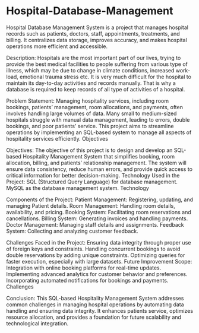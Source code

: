# Hospital-Database-Management
Hospital Database Management System is a project that manages hospital records such as patients, doctors, staff, appointments, treatments, and billing. It centralizes data storage, improves accuracy, and makes hospital operations more efficient and accessible.


Description:
Hospitals are the most important part of our lives, trying to provide the best medical facilities to people suffering from various type of illness, which may be due to change in climate conditions, increased work-load, emotional trauma stress etc. It is very much difficult for the hospital to maintain its day-to-day activities and records manually. That is why a database is required to keep records of all type of activities of a hospital.

Problem Statement:
Managing hospitality services, including room bookings, patients’ management, room allocations, and payments, often involves handling large volumes of data.
Many small to medium-sized hospitals struggle with manual data management, leading to errors, double bookings, and poor patients’ service.
This project aims to streamline operations by implementing an SQL-based system to manage all aspects of hospitality services efficiently.
Objectives

Objectives:
The objective of this project is to design and develop an SQL-based Hospitality Management System that simplifies booking, room allocation, billing, and patients’ relationship management.
The system will ensure data consistency, reduce human errors, and provide quick access to critical information for better decision-making.
Technology Used in the Project:
SQL (Structured Query Language) for database management.
MySQL as the database management system.
Technology

Components of the Project:
Patient Management: Registering, updating, and managing Patient details.
Room Management: Handling room details, availability, and pricing.
Booking System: Facilitating room reservations and cancellations.
Billing System: Generating invoices and handling payments.
Doctor Management: Managing staff details and assignments.
Feedback System: Collecting and analyzing customer feedback.


Challenges Faced in the Project:
Ensuring data integrity through proper use of foreign keys and constraints.
Handling concurrent bookings to avoid double reservations by adding unique constraints.
Optimizing queries for faster execution, especially with large datasets.
Future Improvement Scope:
Integration with online booking platforms for real-time updates.
Implementing advanced analytics for customer behavior and preferences.
Incorporating automated notifications for bookings and payments.
Challenges

Conclusion:
This SQL-based Hospitality Management System addresses common challenges in managing hospital operations by automating data handling and ensuring data integrity. It enhances patients service, optimizes resource allocation, and provides a foundation for future scalability and technological integration.
